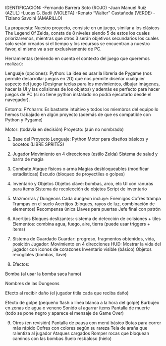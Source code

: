 IDENTIFICACIÓN:
-Fernando Barrera Soto (ROJO)
-Juan Manuel Ruiz (AZUL)
-Lucas G. Badii (VIOLETA)
-Renato “Walter” Castañeda (VERDE)
-Tiziano Savoini (AMARILLO)

La propuesta:
Nuestro proyecto, consiste en un juego, similar a los clásicos The Legend Of Zelda, consta de 8 niveles siendo 5 de estos los cuales priorizaremos, mientras que otros 3 serán objetivos secundarios los cuales solo serán creados si el tiempo y los recursos se encuentran a nuestro favor, el mismo va a ser exclusivamente de PC.

Herramientas  (teniendo en cuenta el contexto del juego que queremos realizar):

Lenguaje (opciones): 
Python: La idea es usar la librería de Pygame (nos permite desarrollar juegos en 2D) que nos permite diseñar cualquier aspecto del juego (Designar teclas para los movimientos, dibujar imágenes, hacer la UI y las colisiones de los objetos) y además es perfecto para hacer juegos de PC (si no tiene python instalado no podrá ejecutarlo desde el navegador).


Entorno: 
PYcharm: Es bastante intuitivo y todos los miembros del equipo lo hemos trabajado en algún proyecto (además de que es compatible con Python y Pygame)


Motor: (todavía en decisión)
 Proyecto: (aún no nombrado)
1. Base del Proyecto
Lenguaje: Python 
Motor para diseños básicos y bocetos (LIBRE SPRITES)
2. Jugador
Movimiento en 4 direcciones (estilo Zelda)
Sistema de salud y barra de magia


 3. Combate
Ataque físicos o arma
Magias desbloqueables (modificar estadísticas)
Escudo (bloqueo de proyectiles o golpes)


 4. Inventario y Objetos
Objetos clave: bombas, arco, etc
UI con ranuras para ítems
Sistema de recolección de objetos
Script de inventario


 5. Mazmorras / Dungeons
Cada dungeon incluye:
Enemigos
Cofres trampa 
Trampas en el suelo
Acertijos (bloques, rayos de luz, combinación de elementos)
Recompensa única
Llaves para puertas
Jefe final con patrón
 6. Acertijos
Bloques deslizantes: sistema de detección de colisiones + tiles
Elementos: combina agua, fuego, aire, tierra (puede usar triggers + ítems)
7. Sistema de Guardado
Guardar: progreso, fragmentos obtenidos, vida, posición
Jugador:
Movimiento en 4 direcciones
HUD:
Mostrar la vida del jugador con iconos de corazones
Inventario visible (básico)
Objetos recogibles (bombas, llave)
8. Efectos:

Bomba (al usar la bomba saca humo)

Nombres de las Dungeons

Efecto al recibir daño (el jugador titila cada que reciba daño)

Efecto de golpe (pequeño flash o línea blanca a la hora del golpe)
Burbujeo en zonas de agua o veneno
Sonido al agarrar items
Pantalla de muerte (todo se pone negro y aparece el mensaje de Game Over)

9. Otros (en revisión) 
Pantalla de pausa con menú básico
Botas para correr más rápido 
Cofres con colores según su rareza 
Tela de araña que ralentiza al jugador
Ataques cargados
Romper rocas que bloquean caminos con las bombas
Suelo resbaloso (hielo)
